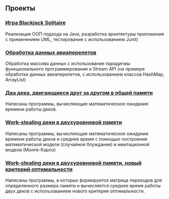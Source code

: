 ## Проекты ##
###  [Игра Blackjack Solitaire ](https://github.com/alazutina/BJS) ###
Реализация ООП подхода на Java, разработка архитектуры приложения с применением UML, тестирование с использованием Junit)

### [Обработка данных авиаперелетов](https://github.com/alazutina/dswa) ###
Обработка массива данных с использование парадигмы функционального программирования и Stream API (на примере обработки данных авиаперелетов, с использованием классов HashMap, ArrayList)

### [Два дека, двигающиеся друг за другом в общей памяти](https://github.com/alazutina/Module-01) ###
Написаны программы, вычисляющие математическое ожидание времени работы деков.

### [Work-stealing деки в двухуровневой памяти](https://github.com/alazutina/Module-02) ###
Написаны программы, вычисляющие математическое ожидание времени работы деков и среднее время с помощью построения математической модели (случайное блуждание) и имитационной модели (Монте-Карло)

### [Work-stealing деки в двухуровневой памяти, новый критерий оптимальности](https://github.com/alazutina/Module-03) ###
Написаны программы, в которых формируется матрица переходов для определенного размера памяти и вычисляется среднее время работы двух деков с использованием нового критерия оптимальности.
